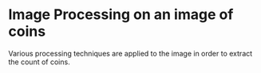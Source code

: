 <h1>Image Processing on an image of coins</h1>

<p>Various processing techniques are applied to the image in order to extract the count of coins.</p>